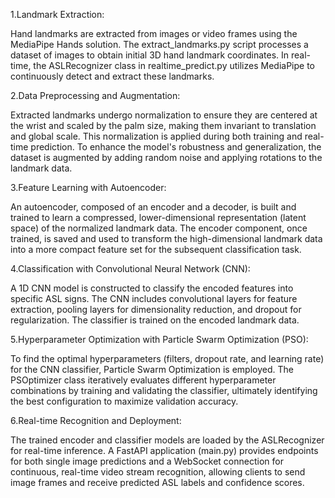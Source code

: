 1.Landmark Extraction:

Hand landmarks are extracted from images or video frames using the MediaPipe Hands solution.
The extract_landmarks.py script processes a dataset of images to obtain initial 3D hand landmark coordinates.
In real-time, the ASLRecognizer class in realtime_predict.py utilizes MediaPipe to continuously detect and extract these landmarks.

2.Data Preprocessing and Augmentation:

Extracted landmarks undergo normalization to ensure they are centered at the wrist and scaled by the palm size, making them invariant to translation and global scale. This normalization is applied during both training and real-time prediction.
To enhance the model's robustness and generalization, the dataset is augmented by adding random noise and applying rotations to the landmark data.

3.Feature Learning with Autoencoder:

An autoencoder, composed of an encoder and a decoder, is built and trained to learn a compressed, lower-dimensional representation (latent space) of the normalized landmark data.
The encoder component, once trained, is saved and used to transform the high-dimensional landmark data into a more compact feature set for the subsequent classification task.

4.Classification with Convolutional Neural Network (CNN):

A 1D CNN model is constructed to classify the encoded features into specific ASL signs. The CNN includes convolutional layers for feature extraction, pooling layers for dimensionality reduction, and dropout for regularization.
The classifier is trained on the encoded landmark data.

5.Hyperparameter Optimization with Particle Swarm Optimization (PSO):

To find the optimal hyperparameters (filters, dropout rate, and learning rate) for the CNN classifier, Particle Swarm Optimization is employed.
The PSOptimizer class iteratively evaluates different hyperparameter combinations by training and validating the classifier, ultimately identifying the best configuration to maximize validation accuracy.

6.Real-time Recognition and Deployment:

The trained encoder and classifier models are loaded by the ASLRecognizer for real-time inference.
A FastAPI application (main.py) provides endpoints for both single image predictions and a WebSocket connection for continuous, real-time video stream recognition, allowing clients to send image frames and receive predicted ASL labels and confidence scores.
